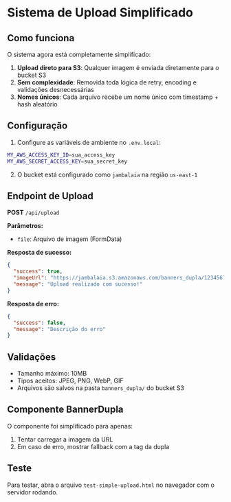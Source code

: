 # Sistema de Upload Simplificado

## Como funciona

O sistema agora está completamente simplificado:

1. **Upload direto para S3**: Qualquer imagem é enviada diretamente para o bucket S3
2. **Sem complexidade**: Removida toda lógica de retry, encoding e validações desnecessárias
3. **Nomes únicos**: Cada arquivo recebe um nome único com timestamp + hash aleatório

## Configuração

1. Configure as variáveis de ambiente no `.env.local`:
```bash
MY_AWS_ACCESS_KEY_ID=sua_access_key
MY_AWS_SECRET_ACCESS_KEY=sua_secret_key
```

2. O bucket está configurado como `jambalaia` na região `us-east-1`

## Endpoint de Upload

**POST** `/api/upload`

**Parâmetros:**
- `file`: Arquivo de imagem (FormData)

**Resposta de sucesso:**
```json
{
  "success": true,
  "imageUrl": "https://jambalaia.s3.amazonaws.com/banners_dupla/1234567890_abc123.jpg",
  "message": "Upload realizado com sucesso!"
}
```

**Resposta de erro:**
```json
{
  "success": false,
  "message": "Descrição do erro"
}
```

## Validações

- Tamanho máximo: 10MB
- Tipos aceitos: JPEG, PNG, WebP, GIF
- Arquivos são salvos na pasta `banners_dupla/` do bucket S3

## Componente BannerDupla

O componente foi simplificado para apenas:
1. Tentar carregar a imagem da URL
2. Em caso de erro, mostrar fallback com a tag da dupla

## Teste

Para testar, abra o arquivo `test-simple-upload.html` no navegador com o servidor rodando.